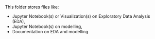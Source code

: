 This folder stores files like:
- Jupyter Notebook(s) or Visualization(s) on Exploratory Data Analysis (EDA),
- Jupyter Notebook(s) on modelling,
- Documentation on EDA and modelling
